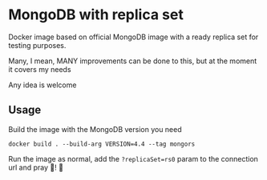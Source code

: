 # MongoDB with replica set

Docker image based on official MongoDB image with a ready replica set for testing purposes.

Many, I mean, MANY improvements can be done to this, but at the moment it covers my needs

Any idea is welcome

## Usage

Build the image with the MongoDB version you need

```shell
docker build . --build-arg VERSION=4.4 --tag mongors
```

Run the image as normal, add the `?replicaSet=rs0` param to the connection url and pray 🙏! 🤣
